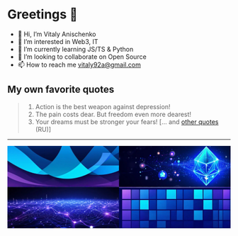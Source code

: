 # Greetings 👋

- 👋 Hi, I’m Vitaly Anischenko
- 👀 I’m interested in Web3, IT
- 🌱 I’m currently learning JS/TS & Python
- 💞️ I’m looking to collaborate on Open Source
- 📫 How to reach me [vitaly92a@gmail.com](mailto:vitaly92a@gmail.com)

## My own favorite quotes

> 1. Action is the best weapon against depression!
> 2. The pain costs dear. But freedom even more dearest!
> 3. Your dreams must be stronger your fears!
>    [... and [other quotes](./quotes/base-30.md) (RU)]

---

![vitaly92a logo](./logo/web3_cover.webp)

<!---
vitaly92a/vitaly92a is a ✨ special ✨ repository because its `README.md` (this file) appears on your GitHub profile.
You can click the Preview link to take a look at your changes.
--->
